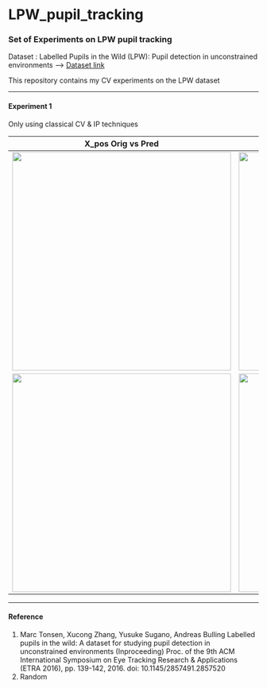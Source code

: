 # LPW_pupil_tracking

### Set of Experiments on LPW pupil tracking

Dataset : Labelled Pupils in the Wild (LPW): Pupil detection in unconstrained environments --> [Dataset link](https://www.mpi-inf.mpg.de/departments/computer-vision-and-machine-learning/research/gaze-based-human-computer-interaction/labelled-pupils-in-the-wild-lpw)

This repository contains my CV experiments on the LPW dataset
***
#### Experiment 1
Only using classical CV & IP techniques 

| X_pos Orig vs Pred | Y_pos Orig vs Pred |
|-------------|---------------|
| <img src="results/exp_1/pred_x_orig.png" width="440"> |  <img src="results/exp_1/pred_y_orig.png" width="440"> |
| <img src="results/exp_1/x_pos_time.png" width="440"> | <img src="results/exp_1/y_pos_time.png" width="440"> |

***
#### Reference

1. Marc Tonsen, Xucong Zhang, Yusuke Sugano, Andreas Bulling
Labelled pupils in the wild: A dataset for studying pupil detection in unconstrained environments (Inproceeding) Proc. of the 9th ACM International Symposium on Eye Tracking Research & Applications (ETRA 2016), pp. 139-142, 2016.
doi: 10.1145/2857491.2857520
2. Random


